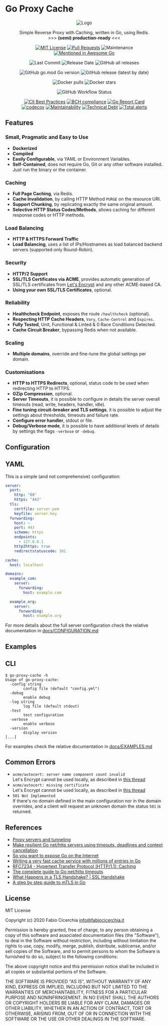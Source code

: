 # Go Proxy Cache

<center>

![Logo](https://github.com/fabiocicerchia/go-proxy-cache/raw/main/logo_small.png)

Simple Reverse Proxy with Caching, written in Go, using Redis.  
    >>> **(semi) production-ready** <<<

[![MIT License](https://img.shields.io/badge/License-MIT-brightgreen.svg?longCache=true)](LICENSE)
[![Pull Requests](https://img.shields.io/badge/PRs-welcome-brightgreen.svg?longCache=true)](https://github.com/fabiocicerchia/go-proxy-cache/pulls)
![Maintenance](https://img.shields.io/maintenance/yes/2020)
[![Mentioned in Awesome Go](https://awesome.re/mentioned-badge.svg)](https://github.com/avelino/awesome-go)  
  
![Last Commit](https://img.shields.io/github/last-commit/fabiocicerchia/go-proxy-cache)
![Release Date](https://img.shields.io/github/release-date/fabiocicerchia/go-proxy-cache)
![GitHub all releases](https://img.shields.io/github/downloads/fabiocicerchia/go-proxy-cache/total)

![GitHub go.mod Go version](https://img.shields.io/github/go-mod/go-version/fabiocicerchia/go-proxy-cache)
![GitHub release (latest by date)](https://img.shields.io/github/v/release/fabiocicerchia/go-proxy-cache)

![Docker pulls](https://img.shields.io/docker/pulls/fabiocicerchia/go-proxy-cache "Docker pulls")
![Docker stars](https://img.shields.io/docker/stars/fabiocicerchia/go-proxy-cache "Docker stars")

![GitHub Workflow Status](https://img.shields.io/github/workflow/status/fabiocicerchia/go-proxy-cache/Builds)

[![CII Best Practices](https://bestpractices.coreinfrastructure.org/projects/4469/badge)](https://bestpractices.coreinfrastructure.org/projects/4469)
[![BCH compliance](https://bettercodehub.com/edge/badge/fabiocicerchia/go-proxy-cache?branch=main)](https://bettercodehub.com/results/fabiocicerchia/go-proxy-cache)
[![Go Report Card](https://goreportcard.com/badge/github.com/fabiocicerchia/go-proxy-cache)](https://goreportcard.com/report/github.com/fabiocicerchia/go-proxy-cache)  
[![codecov](https://codecov.io/gh/fabiocicerchia/go-proxy-cache/branch/main/graph/badge.svg)](https://codecov.io/gh/fabiocicerchia/go-proxy-cache)
[![Maintainability](https://img.shields.io/codeclimate/maintainability/fabiocicerchia/go-proxy-cache)](https://codeclimate.com/github/fabiocicerchia/go-proxy-cache/maintainability)
[![Technical Debt](https://img.shields.io/codeclimate/tech-debt/fabiocicerchia/go-proxy-cache)](https://codeclimate.com/github/fabiocicerchia/go-proxy-cache/maintainability)
[![Total alerts](https://img.shields.io/lgtm/alerts/g/fabiocicerchia/go-proxy-cache.svg)](https://lgtm.com/projects/g/fabiocicerchia/go-proxy-cache/alerts/)

</center>

## Features

### Small, Pragmatic and Easy to Use

- **Dockerized**
- **Compiled**
- **Easily Configurable**, via YAML or Environment Variables.
- **Self-Contained**, does not require Go, Git or any other software installed. Just run the binary or the container.

### Caching

- **Full Page Caching**, via Redis.
- **Cache Invalidation**, by calling HTTP Method `PURGE` on the resource URI.
- **Support Chunking**, by replicating exactly the same original amount.
- **Selective HTTP Status Codes/Methods**, allows caching for different response codes or HTTP methods.

### Load Balancing

- **HTTP & HTTPS Forward Traffic**
- **Load Balancing**, uses a list of IPs/Hostnames as load balanced backend servers (supported only Round-Robin).

### Security

- **HTTP/2 Support**
- **SSL/TLS Certificates via ACME**, provides automatic generation of SSL/TLS certificates from [Let's Encrypt](https://letsencrypt.org/) and any other ACME-based CA.
- **Using your own SSL/TLS Certificates**, optional.

### Reliability

- **Healthcheck Endpoint**, exposes the route `/healthcheck` (optional).
- **Respecting HTTP Cache Headers**, `Vary`, `Cache-Control` and `Expires`.
- **Fully Tested**, Unit, Functional & Linted & 0 Race Conditions Detected.
- **Cache Circuit Breaker**, bypassing Redis when not available.

### Scaling

- **Multiple domains**, override and fine-tune the global settings per domain.

### Customisations

- **HTTP to HTTPS Redirects**, optional, status code to be used when redirecting HTTP to HTTPS.
- **GZip Compression**, optional.
- **Server Timeouts**, it is possible to configure in details the server overall timeouts (read, write, headers, handler, idle).
- **Fine tuning circuit-breaker and TLS settings**, it is possible to adjust the settings about thresholds, timeouts and failure rate.
- **Configure error handler**, stdout or file.
- **Debug/Verbose mode**, it is possible to have additional levels of details by settings the flags `-verbose` or `-debug`.

## Configuration
## YAML

This is a simple (and not comprehensive) configuration:
```yaml
server:
  port:
    http: "80"
    https: "443"
  tls:
    certfile: server.pem
    keyfile: server.key
  forwarding:
    host: ~
    port: 443
    scheme: https
    endpoints:
      - 127.0.0.1
    http2https: true
    redirectstatuscode: 301

cache:
  host: localhost

domains:
  example_com:
    server:
      forwarding:
        host: example.com

  example_org:
    server:
      forwarding:
        host: example.org
```

For more details about the full server configuration check the relative documentation in [docs/CONFIGURATION.md](https://github.com/fabiocicerchia/go-proxy-cache/blob/main/docs/CONFIGURATION.md)

## Examples

## CLI

```console
$ go-proxy-cache -h
Usage of go-proxy-cache:
  -config string
        config file (default "config.yml")
  -debug
        enable debug
  -log string
        log file (default stdout)
  -test
        test configuration
  -verbose
        enable verbose
  -version
        display version
[...]
```

For examples check the relative documentation in [docs/EXAMPLES.md](https://github.com/fabiocicerchia/go-proxy-cache/blob/main/docs/EXAMPLES.md)

## Common Errors

- `acme/autocert: server name component count invalid`  
  Let's Encrypt cannot be used locally, as described in [this thread](https://community.letsencrypt.org/t/can-i-test-lets-encrypt-client-on-localhost/15627)
- `acme/autocert: missing certificate`  
  Let's Encrypt cannot be used locally, as described in [this thread](https://community.letsencrypt.org/t/can-i-test-lets-encrypt-client-on-localhost/15627)
- `501 Not Implemented`  
  If there's no domain defined in the main configuration nor in the domain overrides, and a client will request an
  unknown domain the status `501` is returned.

## References

- [Proxy servers and tunneling](https://developer.mozilla.org/en-US/docs/Web/HTTP/Proxy_servers_and_tunneling)
- [Make resilient Go net/http servers using timeouts, deadlines and context cancellation](https://ieftimov.com/post/make-resilient-golang-net-http-servers-using-timeouts-deadlines-context-cancellation/)
- [So you want to expose Go on the Internet](https://blog.cloudflare.com/exposing-go-on-the-internet/)
- [Writing a very fast cache service with millions of entries in Go](https://allegro.tech/2016/03/writing-fast-cache-service-in-go.html)
- [RFC7234 - Hypertext Transfer Protocol (HTTP/1.1): Caching](https://tools.ietf.org/html/rfc7234#section-4.2.1)
- [The complete guide to Go net/http timeouts](https://blog.cloudflare.com/the-complete-guide-to-golang-net-http-timeouts/)
- [What Happens in a TLS Handshake? | SSL Handshake](https://www.cloudflare.com/en-gb/learning/ssl/what-happens-in-a-tls-handshake/)
- [A step by step guide to mTLS in Go](https://venilnoronha.io/a-step-by-step-guide-to-mtls-in-go)

## License

MIT License

Copyright (c) 2020 Fabio Cicerchia <info@fabiocicerchia.it>

Permission is hereby granted, free of charge, to any person obtaining a copy
of this software and associated documentation files (the "Software"), to deal
in the Software without restriction, including without limitation the rights
to use, copy, modify, merge, publish, distribute, sublicense, and/or sell
copies of the Software, and to permit persons to whom the Software is
furnished to do so, subject to the following conditions:

The above copyright notice and this permission notice shall be included in all
copies or substantial portions of the Software.

THE SOFTWARE IS PROVIDED "AS IS", WITHOUT WARRANTY OF ANY KIND, EXPRESS OR
IMPLIED, INCLUDING BUT NOT LIMITED TO THE WARRANTIES OF MERCHANTABILITY,
FITNESS FOR A PARTICULAR PURPOSE AND NONINFRINGEMENT. IN NO EVENT SHALL THE
AUTHORS OR COPYRIGHT HOLDERS BE LIABLE FOR ANY CLAIM, DAMAGES OR OTHER
LIABILITY, WHETHER IN AN ACTION OF CONTRACT, TORT OR OTHERWISE, ARISING FROM,
OUT OF OR IN CONNECTION WITH THE SOFTWARE OR THE USE OR OTHER DEALINGS IN THE
SOFTWARE.
